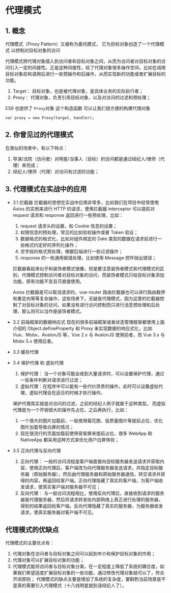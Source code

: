 # 代理模式

## 1. 概念

代理模式（Proxy Pattern）又被称为委托模式， 它为目标对象创造了一个代理模式 以控制对目标对象的访问  

代理模式把代理对象插入到访问者和目标对象之间，从而为访问者对目标对象的访问引入一定的间接性。正是这种间接性，给了代理对象很多操作空间，比如在调用目标对象前和调用后进行一些预操作和后操作，从而实现新的功能或者扩展目标的功能。

1.  Target： 目标对象，也是被代理对象，是具体业务的实际执行者；
2.  Proxy： 代理对象，负责引用目标对象，以及对访问的过滤和预处理；

ES6 也提供了 `Proxy`对象 这个构造函数 可以让我们很方便的构建代理对象
```
var proxy = new Proxy(target, handler);
```




## 2.  你曾见过的代理模式

在类似的场景中，有以下特点：
1. 导演/法院（访问者）对明星/当事人（目标）的访问都是通过经纪人/律师（代理）来完成；
2. 经纪人/律师（代理）对访问有过滤的功能；


## 3.  代理模式在实战中的应用

- 3.1 拦截器
  拦截器的思想在实战中应用非常多，比如我们在项目中经常使用 Axios 的实例来进行 HTTP 的请求，使用拦截器 interceptor 可以提前对 request 请求和 response 返回进行一些预处理，比如：

  1.  request 请求头的设置，和 Cookie 信息的设置；
  2.  权限信息的预处理，常见的比如验权操作或者 Token 验证；
  3.  数据格式的格式化，比如对组件绑定的 Date 类型的数据在请求前进行一些格式约定好的序列化操作；
  4.  空字段的格式预处理，根据后端进行一些过滤操作；
  5.  response 的一些通用报错处理，比如使用 Message 控件抛出错误；

  拦截器看起来似乎和装饰者模式很像，但是要注意装饰者模式和代理模式的区别，代理模式控制访问者对目标对象的访问，而装饰者模式只给目标对象添加功能，原有功能不变且可直接使用。


  Axios 拦截器是可以取消请求的，vue-router 路由拦截器也可以进行路由截停和重定向等等复杂操作，这些场景下，无疑是代理模式，因为这里的拦截器控制了对目标对象的访问，如果没有进行访问控制而只进行消息预处理和后处理，那么则可以当作是装饰者模式。



- 3.2 前端框架的数据响应式
  现在的很多前端框架或者状态管理框架都使用上面介绍的 Object.defineProperty 和 Proxy 来实现数据的响应式化，比如 Vue、Mobx、AvalonJS 等，Vue 2.x 与 AvalonJS 使用前者，而 Vue 3.x 与 Mobx 5.x 使用后者。


- 3.3 缓存代理

- 3.4 保护代理 和 虚拟代理
  1.  保护代理： 当一个对象可能会收到大量请求时，可以设置保护代理，通过一些条件判断对请求进行过滤；
  2.  虚拟代理：在程序中可以能有一些代价昂贵的操作，此时可以设置虚拟代理，虚拟代理会在适合的时候才执行操作。

  保护代理其实就是对访问的过滤，之前的经纪人例子就属于这种类型。
  而虚拟代理是为一个开销很大的操作先占位，之后再执行，比如：
  1. 一个很大的图片加载前，一般使用菊花图、低质量图片等提前占位，优化图片加载导致白屏的情况；
  2. 现在很流行的页面加载前使用骨架屏来提前占位，很多 WebApp 和 NativeApp 都采用这种方式来优化用户白屏体验；


- 3.5 正向代理与反向代理
  1. 正向代理： 一般的访问流程是客户端直接向目标服务器发送请求并获取内容，使用正向代理后，客户端改为向代理服务器发送请求，并指定目标服务器（原始服务器），然后由代理服务器和原始服务器通信，转交请求并获得的内容，再返回给客户端。正向代理隐藏了真实的客户端，为客户端收发请求，使真实客户端对服务器不可见；
  2. 反向代理： 与一般访问流程相比，使用反向代理后，直接收到请求的服务器是代理服务器，然后将请求转发给内部网络上真正进行处理的服务器，得到的结果返回给客户端。反向代理隐藏了真实的服务器，为服务器收发请求，使真实服务器对客户端不可见。


## 代理模式的优缺点

代理模式的主要优点有：
1. 代理对象在访问者与目标对象之间可以起到中介和保护目标对象的作用；
2. 代理对象可以扩展目标对象的功能；
3. 代理模式能将访问者与目标对象分离，在一定程度上降低了系统的耦合度，如果我们希望适度扩展目标对象的一些功能，通过修改代理对象就可以了，符合开闭原则；
代理模式的缺点主要是增加了系统的复杂度，要斟酌当前场景是不是真的需要引入代理模式（十八线明星就别请经纪人了）。